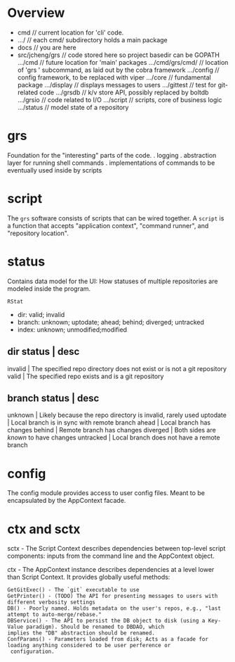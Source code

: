 # Overview
+ cmd                                 // current location for 'cli' code.
+ .../<foo>                           // each cmd/<foo> subdirectory holds a main package
+ docs                                // you are here
+ src/jcheng/grs                      // code stored here so project basedir can be GOPATH
             .../cmd                  // future location for 'main' packages
	     .../cmd/grs/cmd/<foo>    // location of 'grs <foo>' subcommand, as laid out by the cobra framework
	     .../config               // config framework, to be replaced with viper
	     .../core                 // fundamental package
	     .../display              // displays messages to users
	     .../gittest              // test for git-related code
	     .../grsdb                // k/v store API, possibly replaced by boltdb
	     .../grsio                // code related to I/O
	     .../script               // scripts, core of business logic
	     .../status               // model state of a repository

# grs
Foundation for the "interesting" parts of the code. 
. logging
. abstraction layer for running shell commands
. implementations of commands to be eventually used inside by scripts

# script
The `grs` software consists of scripts that can be wired together. A `script` is a function
that accepts "application context", "command runner", and "repository location". 

# status
Contains data model for the UI: How statuses of multiple repositories are modeled inside the
program.

`RStat`
 - dir: valid; invalid
 - branch: unknown; uptodate; ahead; behind; diverged; untracked
 - index: unknown; unmodified;modified

 dir status | desc
-------------------
invalid     | The specified repo directory does not exist or is not a git repository
valid       | The specified repo exists and is a git repository

 branch status | desc
-------------------
unknown     | Likely because the repo directory is invalid, rarely used
uptodate    | Local branch is in sync with remote branch
ahead       | Local branch has changes 
behind      | Remote branch has changes
diverged    | Both sides are _known_ to have changes
untracked   | Local branch does not have a remote branch


# config
The config module provides access to user config files. Meant to be encapsulated by the AppContext 
facade.

# ctx and sctx
sctx - The Script Context describes dependencies between top-level script components: inputs
from the command line and the AppContext object.

ctx - The AppContext instance describes dependencies at a level lower than Script Context.
It provides globally useful methods:

```$golang
GetGitExec() - The `git` executable to use
GetPrinter() - (TODO) The API for presenting messages to users with different verbosity settings
DB() - Poorly named. Holds metadata on the user's repos, e.g., "last attempt to auto-merge/rebase."
DBService() - The API to persist the DB object to disk (using a Key-Value paradigm). Should be renamed to DBDAO, which 
implies the "DB" abstraction should be renamed.
ConfParams() - Parameters loaded from disk; Acts as a facade for loading anything considered to be user perference or
 configuration.
```
